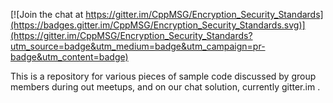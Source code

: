 
[![Join the chat at https://gitter.im/CppMSG/Encryption_Security_Standards](https://badges.gitter.im/CppMSG/Encryption_Security_Standards.svg)](https://gitter.im/CppMSG/Encryption_Security_Standards?utm_source=badge&utm_medium=badge&utm_campaign=pr-badge&utm_content=badge)

This is a repository for various pieces of sample code discussed by group members during out meetups, and on our chat solution, currently gitter.im .
